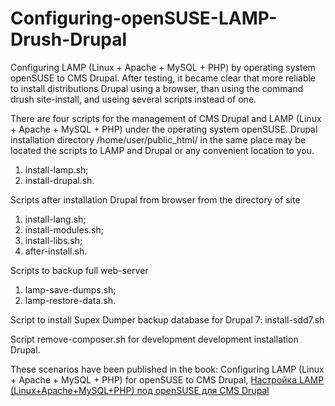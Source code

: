 # Configuring-openSUSE-LAMP-Drush-Drupal
Configuring LAMP (Linux + Apache + MySQL + PHP) by operating system openSUSE to CMS Drupal. After testing, it became clear that more reliable to install distributions Drupal using a browser, than using the command drush site-install, and useing several scripts instead of one.

There are four scripts for the management of CMS Drupal and LAMP (Linux + Apache + MySQL + PHP) under the operating system openSUSE. Drupal installation directory /home/user/public_html/ in the same place may be located the scripts to LAMP and Drupal or any convenient location to you.
1. install-lamp.sh;
2. install-drupal.sh.

Scripts after installation Drupal from browser from the directory of site
1. install-lang.sh;
2. install-modules.sh;
3. install-libs.sh;
4. after-install.sh.

Scripts to backup full web-server
1. lamp-save-dumps.sh;
2. lamp-restore-data.sh.

Script to install Supex Dumper backup database for Drupal 7:
install-sdd7.sh

Script remove-composer.sh for development development installation Drupal.

These scenarios have been published in the book: Configuring LAMP (Linux + Apache + MySQL + PHP) for openSUSE to CMS Drupal, <a href="https://www.lap-publishing.com/catalog/details/store/fr/book/978-3-659-59361-1/Настройка-lamp-linux+apache+mysql+php-под-opensuse-для-cms-drupal" target="_blank">Настройка LAMP (Linux+Apache+MySQL+PHP) под openSUSE для CMS Drupal</a>
